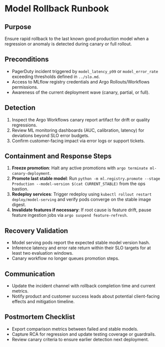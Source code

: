 # Model Rollback Runbook

## Purpose
Ensure rapid rollback to the last known good production model when a regression or anomaly is detected during canary or full rollout.

## Preconditions
- PagerDuty incident triggered by `model_latency_p99` or `model_error_rate` exceeding thresholds defined in `../slo.md`.
- Access to MLflow registry credentials and Argo Rollouts/Workflows permissions.
- Awareness of the current deployment wave (canary, partial, or full).

## Detection
1. Inspect the Argo Workflows canary report artifact for drift or quality regressions.
2. Review ML monitoring dashboards (AUC, calibration, latency) for deviations beyond SLO error budgets.
3. Confirm customer-facing impact via error logs or support tickets.

## Containment and Response Steps
1. **Freeze promotion**: Halt any active promotions with `argo terminate ml-canary-deployment`.
2. **Promote last stable model**: Run `python -m ml.registry.promote --stage Production --model-version $(cat CURRENT_STABLE)` from the ops bastion.
3. **Redeploy services**: Trigger redeploy using `kubectl rollout restart deploy/model-serving` and verify pods converge on the stable image digest.
4. **Invalidate features if necessary**: If root cause is feature drift, pause feature ingestion jobs via `argo suspend feature-refresh`.

## Recovery Validation
- Model serving pods report the expected stable model version hash.
- Inference latency and error rate return within their SLO targets for at least two evaluation windows.
- Canary workflow no longer queues promotion steps.

## Communication
- Update the incident channel with rollback completion time and current metrics.
- Notify product and customer success leads about potential client-facing effects and mitigation timeline.

## Postmortem Checklist
- Export comparison metrics between failed and stable models.
- Capture RCA for regression and update testing coverage or guardrails.
- Review canary criteria to ensure earlier detection next deployment.
